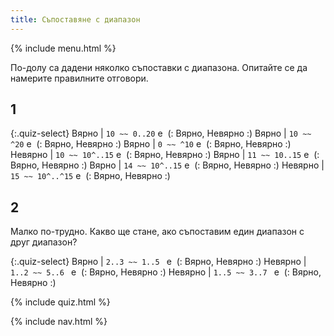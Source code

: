 ```yaml
---
title: Съпоставяне с диапазон
---
```


{% include menu.html %}

По-долу са дадени няколко съпоставки с диапазона. Опитайте се да намерите правилните отговори.

## 1

{:.quiz-select}
Вярно | `10 ~~ 0..20` е&nbsp; (: Вярно, Невярно :)
Вярно | `10 ~~ ^20` е&nbsp; (: Вярно, Невярно :)
Вярно | `0 ~~ ^10` е&nbsp; (: Вярно, Невярно :)
Невярно | `10 ~~ 10^..15` е&nbsp; (: Вярно, Невярно :)
Вярно | `11 ~~ 10..15` е&nbsp; (: Вярно, Невярно :)
Вярно | `14 ~~ 10^..15` е&nbsp; (: Вярно, Невярно :)
Невярно | `15 ~~ 10^..^15` е&nbsp; (: Вярно, Невярно :)

## 2

Малко по-трудно. Какво ще стане, ако съпоставим един диапазон с друг диапазон?

{:.quiz-select}
Вярно | `2..3 ~~ 1..5 ` е&nbsp; (: Вярно, Невярно :)
Невярно | `1..2 ~~ 5..6 ` е&nbsp; (: Вярно, Невярно :)
Невярно | `1..5 ~~ 3..7 ` е&nbsp; (: Вярно, Невярно :)

{% include quiz.html %}

{% include nav.html %}